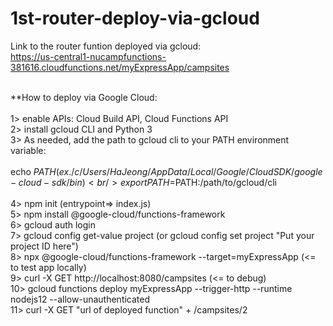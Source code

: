 # 1st-router-deploy-via-gcloud

Link to the router funtion deployed via gcloud:<br />
https://us-central1-nucampfunctions-381616.cloudfunctions.net/myExpressApp/campsites<br /><br />

**How to deploy via Google Cloud: <br /><br />
1> enable APIs: Cloud Build API, Cloud Functions API <br />
2> install gcloud CLI and Python 3 <br />
3> As needed, add the path to gcloud cli to your PATH environment variable: <br /><br />
    echo $PATH (ex. /c/Users/HaJeong/AppData/Local/Google/Cloud SDK/google-cloud-sdk/bin) <br />
    export PATH=$PATH:/path/to/gcloud/cli  <br /><br />
4> npm init (entrypoint=> index.js) <br />
5> npm install @google-cloud/functions-framework <br />
6> gcloud auth login <br />
7> gcloud config get-value project (or gcloud config set project "Put your project ID here") <br /> 
8> npx @google-cloud/functions-framework --target=myExpressApp (<= to test app locally) <br />
9> curl -X GET http://localhost:8080/campsites (<= to debug) <br />
10> gcloud functions deploy myExpressApp --trigger-http --runtime nodejs12 --allow-unauthenticated <br />
11> curl -X GET "url of deployed function" + /campsites/2 <br />
